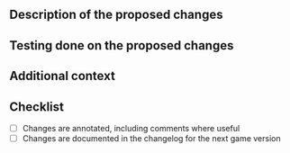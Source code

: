 <!-- General useful tooling:
    - [ScreenToGif](https://www.screentogif.com/): Free, open source screen recorder that can export to MP4. If the changes are visual, these can help you tell us exactly what the changes imply!
-->
<!-- Feel free to remove unused parts of this template. -->

## Description of the proposed changes
<!-- A clear and concise description (or visuals) of what the changes imply. -->
<!-- If it closes an issue, make sure to link the issue by using "(Closes/Fixes/Resolves) #(Issue Number)" in your pull request. -->


## Testing done on the proposed changes
<!-- List all relevant testing that you've done to confirm the changes work. -->


## Additional context
<!-- Add any other context about the pull request here. -->


## Checklist
- [ ] Changes are annotated, including comments where useful
- [ ] Changes are documented in the changelog for the next game version